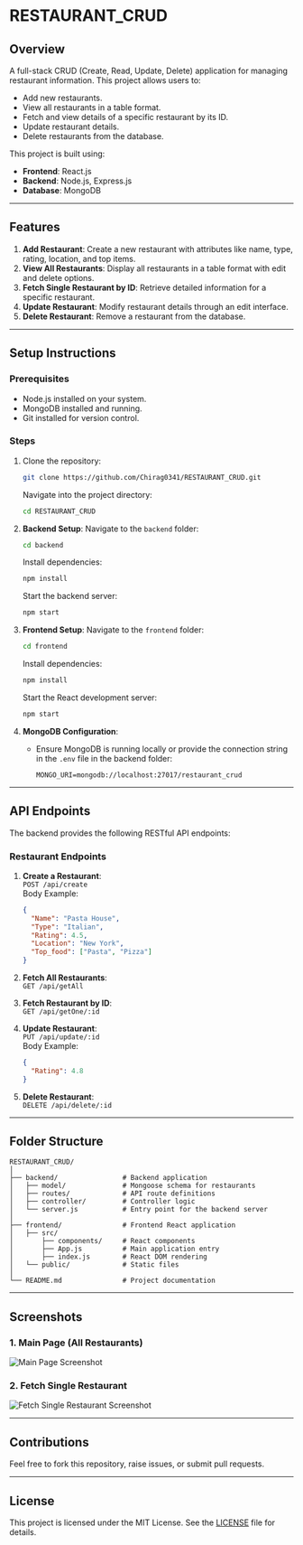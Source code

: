 
# RESTAURANT_CRUD

## Overview
A full-stack CRUD (Create, Read, Update, Delete) application for managing restaurant information. This project allows users to:
- Add new restaurants.
- View all restaurants in a table format.
- Fetch and view details of a specific restaurant by its ID.
- Update restaurant details.
- Delete restaurants from the database.

This project is built using:
- **Frontend**: React.js
- **Backend**: Node.js, Express.js
- **Database**: MongoDB

---

## Features
1. **Add Restaurant**: Create a new restaurant with attributes like name, type, rating, location, and top items.
2. **View All Restaurants**: Display all restaurants in a table format with edit and delete options.
3. **Fetch Single Restaurant by ID**: Retrieve detailed information for a specific restaurant.
4. **Update Restaurant**: Modify restaurant details through an edit interface.
5. **Delete Restaurant**: Remove a restaurant from the database.

---

## Setup Instructions

### Prerequisites
- Node.js installed on your system.
- MongoDB installed and running.
- Git installed for version control.

### Steps

1. Clone the repository:
   ```bash
   git clone https://github.com/Chirag0341/RESTAURANT_CRUD.git
   ```
   Navigate into the project directory:
   ```bash
   cd RESTAURANT_CRUD
   ```

2. **Backend Setup**:
   Navigate to the `backend` folder:
   ```bash
   cd backend
   ```
   Install dependencies:
   ```bash
   npm install
   ```
   Start the backend server:
   ```bash
   npm start
   ```

3. **Frontend Setup**:
   Navigate to the `frontend` folder:
   ```bash
   cd frontend
   ```
   Install dependencies:
   ```bash
   npm install
   ```
   Start the React development server:
   ```bash
   npm start
   ```

4. **MongoDB Configuration**:
   - Ensure MongoDB is running locally or provide the connection string in the `.env` file in the backend folder:
     ```env
     MONGO_URI=mongodb://localhost:27017/restaurant_crud
     ```

---

## API Endpoints
The backend provides the following RESTful API endpoints:

### Restaurant Endpoints
1. **Create a Restaurant**:  
   `POST /api/create`  
   Body Example:
   ```json
   {
     "Name": "Pasta House",
     "Type": "Italian",
     "Rating": 4.5,
     "Location": "New York",
     "Top_food": ["Pasta", "Pizza"]
   }
   ```

2. **Fetch All Restaurants**:  
   `GET /api/getAll`

3. **Fetch Restaurant by ID**:  
   `GET /api/getOne/:id`

4. **Update Restaurant**:  
   `PUT /api/update/:id`  
   Body Example:
   ```json
   {
     "Rating": 4.8
   }
   ```

5. **Delete Restaurant**:  
   `DELETE /api/delete/:id`

---

## Folder Structure
```
RESTAURANT_CRUD/
│
├── backend/                # Backend application
│   ├── model/              # Mongoose schema for restaurants
│   ├── routes/             # API route definitions
│   ├── controller/         # Controller logic
│   └── server.js           # Entry point for the backend server
│
├── frontend/               # Frontend React application
│   ├── src/                
│       ├── components/     # React components
│       ├── App.js          # Main application entry
│       ├── index.js        # React DOM rendering
│   └── public/             # Static files
│
└── README.md               # Project documentation
```

---

## Screenshots
### 1. Main Page (All Restaurants)
![Main Page Screenshot](screenshots/Add_Restaurant.png)

### 2. Fetch Single Restaurant
![Fetch Single Restaurant Screenshot](URL_TO_YOUR_SCREENSHOT)

---

## Contributions
Feel free to fork this repository, raise issues, or submit pull requests.

---

## License
This project is licensed under the MIT License. See the [LICENSE](LICENSE) file for details.
